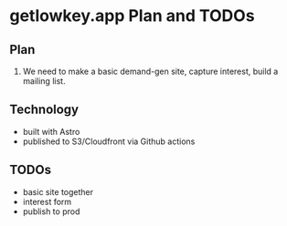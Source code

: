 # getlowkey.app Plan and TODOs

## Plan
1. We need to make a basic demand-gen site, capture interest, build a mailing list.

## Technology
- built with Astro
- published to S3/Cloudfront via Github actions

## TODOs
- basic site together
- interest form
- publish to prod